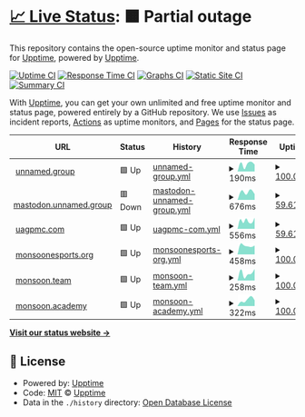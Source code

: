# [📈 Live Status](https://upptime.github.io/upptime): <!--live status--> **🟧 Partial outage**

This repository contains the open-source uptime monitor and status page for [Upptime](https://upptime.js.org), powered by [Upptime](https://github.com/upptime/upptime).

[![Uptime CI](https://github.com/unnamed-dot-group/upptime/workflows/Uptime%20CI/badge.svg)](https://github.com/unnamed-dot-group/upptime/actions?query=workflow%3A%22Uptime+CI%22)
[![Response Time CI](https://github.com/unnamed-dot-group/upptime/workflows/Response%20Time%20CI/badge.svg)](https://github.com/unnamed-dot-group/upptime/actions?query=workflow%3A%22Response+Time+CI%22)
[![Graphs CI](https://github.com/unnamed-dot-group/upptime/workflows/Graphs%20CI/badge.svg)](https://github.com/unnamed-dot-group/upptime/actions?query=workflow%3A%22Graphs+CI%22)
[![Static Site CI](https://github.com/unnamed-dot-group/upptime/workflows/Static%20Site%20CI/badge.svg)](https://github.com/unnamed-dot-group/upptime/actions?query=workflow%3A%22Static+Site+CI%22)
[![Summary CI](https://github.com/unnamed-dot-group/upptime/workflows/Summary%20CI/badge.svg)](https://github.com/unnamed-dot-group/upptime/actions?query=workflow%3A%22Summary+CI%22)

With [Upptime](https://upptime.js.org), you can get your own unlimited and free uptime monitor and status page, powered entirely by a GitHub repository. We use [Issues](https://github.com/upptime/upptime/issues) as incident reports, [Actions](https://github.com/unnamed-dot-group/upptime/actions) as uptime monitors, and [Pages](https://upptime.github.io/upptime) for the status page.

<!--start: status pages-->
<!-- This summary is generated by Upptime (https://github.com/upptime/upptime) -->
<!-- Do not edit this manually, your changes will be overwritten -->
<!-- prettier-ignore -->
| URL | Status | History | Response Time | Uptime |
| --- | ------ | ------- | ------------- | ------ |
| <img alt="" src="https://icons.duckduckgo.com/ip3/unnamed.group.ico" height="13"> [unnamed.group](https://unnamed.group) | 🟩 Up | [unnamed-group.yml](https://github.com/unnamed-dot-group/upptime/commits/HEAD/history/unnamed-group.yml) | <details><summary><img alt="Response time graph" src="./graphs/unnamed-group/response-time-week.png" height="20"> 190ms</summary><br><a href="https://unnamed-dot-group.github.io/upptime/history/unnamed-group"><img alt="Response time 190" src="https://img.shields.io/endpoint?url=https%3A%2F%2Fraw.githubusercontent.com%2Funnamed-dot-group%2Fupptime%2FHEAD%2Fapi%2Funnamed-group%2Fresponse-time.json"></a><br><a href="https://unnamed-dot-group.github.io/upptime/history/unnamed-group"><img alt="24-hour response time 180" src="https://img.shields.io/endpoint?url=https%3A%2F%2Fraw.githubusercontent.com%2Funnamed-dot-group%2Fupptime%2FHEAD%2Fapi%2Funnamed-group%2Fresponse-time-day.json"></a><br><a href="https://unnamed-dot-group.github.io/upptime/history/unnamed-group"><img alt="7-day response time 190" src="https://img.shields.io/endpoint?url=https%3A%2F%2Fraw.githubusercontent.com%2Funnamed-dot-group%2Fupptime%2FHEAD%2Fapi%2Funnamed-group%2Fresponse-time-week.json"></a><br><a href="https://unnamed-dot-group.github.io/upptime/history/unnamed-group"><img alt="30-day response time 190" src="https://img.shields.io/endpoint?url=https%3A%2F%2Fraw.githubusercontent.com%2Funnamed-dot-group%2Fupptime%2FHEAD%2Fapi%2Funnamed-group%2Fresponse-time-month.json"></a><br><a href="https://unnamed-dot-group.github.io/upptime/history/unnamed-group"><img alt="1-year response time 190" src="https://img.shields.io/endpoint?url=https%3A%2F%2Fraw.githubusercontent.com%2Funnamed-dot-group%2Fupptime%2FHEAD%2Fapi%2Funnamed-group%2Fresponse-time-year.json"></a></details> | <details><summary><a href="https://unnamed-dot-group.github.io/upptime/history/unnamed-group">100.00%</a></summary><a href="https://unnamed-dot-group.github.io/upptime/history/unnamed-group"><img alt="All-time uptime 100.00%" src="https://img.shields.io/endpoint?url=https%3A%2F%2Fraw.githubusercontent.com%2Funnamed-dot-group%2Fupptime%2FHEAD%2Fapi%2Funnamed-group%2Fuptime.json"></a><br><a href="https://unnamed-dot-group.github.io/upptime/history/unnamed-group"><img alt="24-hour uptime 100.00%" src="https://img.shields.io/endpoint?url=https%3A%2F%2Fraw.githubusercontent.com%2Funnamed-dot-group%2Fupptime%2FHEAD%2Fapi%2Funnamed-group%2Fuptime-day.json"></a><br><a href="https://unnamed-dot-group.github.io/upptime/history/unnamed-group"><img alt="7-day uptime 100.00%" src="https://img.shields.io/endpoint?url=https%3A%2F%2Fraw.githubusercontent.com%2Funnamed-dot-group%2Fupptime%2FHEAD%2Fapi%2Funnamed-group%2Fuptime-week.json"></a><br><a href="https://unnamed-dot-group.github.io/upptime/history/unnamed-group"><img alt="30-day uptime 100.00%" src="https://img.shields.io/endpoint?url=https%3A%2F%2Fraw.githubusercontent.com%2Funnamed-dot-group%2Fupptime%2FHEAD%2Fapi%2Funnamed-group%2Fuptime-month.json"></a><br><a href="https://unnamed-dot-group.github.io/upptime/history/unnamed-group"><img alt="1-year uptime 100.00%" src="https://img.shields.io/endpoint?url=https%3A%2F%2Fraw.githubusercontent.com%2Funnamed-dot-group%2Fupptime%2FHEAD%2Fapi%2Funnamed-group%2Fuptime-year.json"></a></details>
| <img alt="" src="https://icons.duckduckgo.com/ip3/mastodon.unnamed.group.ico" height="13"> [mastodon.unnamed.group](https://mastodon.unnamed.group) | 🟥 Down | [mastodon-unnamed-group.yml](https://github.com/unnamed-dot-group/upptime/commits/HEAD/history/mastodon-unnamed-group.yml) | <details><summary><img alt="Response time graph" src="./graphs/mastodon-unnamed-group/response-time-week.png" height="20"> 676ms</summary><br><a href="https://unnamed-dot-group.github.io/upptime/history/mastodon-unnamed-group"><img alt="Response time 676" src="https://img.shields.io/endpoint?url=https%3A%2F%2Fraw.githubusercontent.com%2Funnamed-dot-group%2Fupptime%2FHEAD%2Fapi%2Fmastodon-unnamed-group%2Fresponse-time.json"></a><br><a href="https://unnamed-dot-group.github.io/upptime/history/mastodon-unnamed-group"><img alt="24-hour response time 0" src="https://img.shields.io/endpoint?url=https%3A%2F%2Fraw.githubusercontent.com%2Funnamed-dot-group%2Fupptime%2FHEAD%2Fapi%2Fmastodon-unnamed-group%2Fresponse-time-day.json"></a><br><a href="https://unnamed-dot-group.github.io/upptime/history/mastodon-unnamed-group"><img alt="7-day response time 676" src="https://img.shields.io/endpoint?url=https%3A%2F%2Fraw.githubusercontent.com%2Funnamed-dot-group%2Fupptime%2FHEAD%2Fapi%2Fmastodon-unnamed-group%2Fresponse-time-week.json"></a><br><a href="https://unnamed-dot-group.github.io/upptime/history/mastodon-unnamed-group"><img alt="30-day response time 676" src="https://img.shields.io/endpoint?url=https%3A%2F%2Fraw.githubusercontent.com%2Funnamed-dot-group%2Fupptime%2FHEAD%2Fapi%2Fmastodon-unnamed-group%2Fresponse-time-month.json"></a><br><a href="https://unnamed-dot-group.github.io/upptime/history/mastodon-unnamed-group"><img alt="1-year response time 676" src="https://img.shields.io/endpoint?url=https%3A%2F%2Fraw.githubusercontent.com%2Funnamed-dot-group%2Fupptime%2FHEAD%2Fapi%2Fmastodon-unnamed-group%2Fresponse-time-year.json"></a></details> | <details><summary><a href="https://unnamed-dot-group.github.io/upptime/history/mastodon-unnamed-group">59.61%</a></summary><a href="https://unnamed-dot-group.github.io/upptime/history/mastodon-unnamed-group"><img alt="All-time uptime 59.61%" src="https://img.shields.io/endpoint?url=https%3A%2F%2Fraw.githubusercontent.com%2Funnamed-dot-group%2Fupptime%2FHEAD%2Fapi%2Fmastodon-unnamed-group%2Fuptime.json"></a><br><a href="https://unnamed-dot-group.github.io/upptime/history/mastodon-unnamed-group"><img alt="24-hour uptime 0.00%" src="https://img.shields.io/endpoint?url=https%3A%2F%2Fraw.githubusercontent.com%2Funnamed-dot-group%2Fupptime%2FHEAD%2Fapi%2Fmastodon-unnamed-group%2Fuptime-day.json"></a><br><a href="https://unnamed-dot-group.github.io/upptime/history/mastodon-unnamed-group"><img alt="7-day uptime 59.61%" src="https://img.shields.io/endpoint?url=https%3A%2F%2Fraw.githubusercontent.com%2Funnamed-dot-group%2Fupptime%2FHEAD%2Fapi%2Fmastodon-unnamed-group%2Fuptime-week.json"></a><br><a href="https://unnamed-dot-group.github.io/upptime/history/mastodon-unnamed-group"><img alt="30-day uptime 59.61%" src="https://img.shields.io/endpoint?url=https%3A%2F%2Fraw.githubusercontent.com%2Funnamed-dot-group%2Fupptime%2FHEAD%2Fapi%2Fmastodon-unnamed-group%2Fuptime-month.json"></a><br><a href="https://unnamed-dot-group.github.io/upptime/history/mastodon-unnamed-group"><img alt="1-year uptime 59.61%" src="https://img.shields.io/endpoint?url=https%3A%2F%2Fraw.githubusercontent.com%2Funnamed-dot-group%2Fupptime%2FHEAD%2Fapi%2Fmastodon-unnamed-group%2Fuptime-year.json"></a></details>
| <img alt="" src="https://icons.duckduckgo.com/ip3/uagpmc.com.ico" height="13"> [uagpmc.com](https://uagpmc.com) | 🟩 Up | [uagpmc-com.yml](https://github.com/unnamed-dot-group/upptime/commits/HEAD/history/uagpmc-com.yml) | <details><summary><img alt="Response time graph" src="./graphs/uagpmc-com/response-time-week.png" height="20"> 556ms</summary><br><a href="https://unnamed-dot-group.github.io/upptime/history/uagpmc-com"><img alt="Response time 556" src="https://img.shields.io/endpoint?url=https%3A%2F%2Fraw.githubusercontent.com%2Funnamed-dot-group%2Fupptime%2FHEAD%2Fapi%2Fuagpmc-com%2Fresponse-time.json"></a><br><a href="https://unnamed-dot-group.github.io/upptime/history/uagpmc-com"><img alt="24-hour response time 645" src="https://img.shields.io/endpoint?url=https%3A%2F%2Fraw.githubusercontent.com%2Funnamed-dot-group%2Fupptime%2FHEAD%2Fapi%2Fuagpmc-com%2Fresponse-time-day.json"></a><br><a href="https://unnamed-dot-group.github.io/upptime/history/uagpmc-com"><img alt="7-day response time 556" src="https://img.shields.io/endpoint?url=https%3A%2F%2Fraw.githubusercontent.com%2Funnamed-dot-group%2Fupptime%2FHEAD%2Fapi%2Fuagpmc-com%2Fresponse-time-week.json"></a><br><a href="https://unnamed-dot-group.github.io/upptime/history/uagpmc-com"><img alt="30-day response time 556" src="https://img.shields.io/endpoint?url=https%3A%2F%2Fraw.githubusercontent.com%2Funnamed-dot-group%2Fupptime%2FHEAD%2Fapi%2Fuagpmc-com%2Fresponse-time-month.json"></a><br><a href="https://unnamed-dot-group.github.io/upptime/history/uagpmc-com"><img alt="1-year response time 556" src="https://img.shields.io/endpoint?url=https%3A%2F%2Fraw.githubusercontent.com%2Funnamed-dot-group%2Fupptime%2FHEAD%2Fapi%2Fuagpmc-com%2Fresponse-time-year.json"></a></details> | <details><summary><a href="https://unnamed-dot-group.github.io/upptime/history/uagpmc-com">59.61%</a></summary><a href="https://unnamed-dot-group.github.io/upptime/history/uagpmc-com"><img alt="All-time uptime 59.61%" src="https://img.shields.io/endpoint?url=https%3A%2F%2Fraw.githubusercontent.com%2Funnamed-dot-group%2Fupptime%2FHEAD%2Fapi%2Fuagpmc-com%2Fuptime.json"></a><br><a href="https://unnamed-dot-group.github.io/upptime/history/uagpmc-com"><img alt="24-hour uptime 0.00%" src="https://img.shields.io/endpoint?url=https%3A%2F%2Fraw.githubusercontent.com%2Funnamed-dot-group%2Fupptime%2FHEAD%2Fapi%2Fuagpmc-com%2Fuptime-day.json"></a><br><a href="https://unnamed-dot-group.github.io/upptime/history/uagpmc-com"><img alt="7-day uptime 59.61%" src="https://img.shields.io/endpoint?url=https%3A%2F%2Fraw.githubusercontent.com%2Funnamed-dot-group%2Fupptime%2FHEAD%2Fapi%2Fuagpmc-com%2Fuptime-week.json"></a><br><a href="https://unnamed-dot-group.github.io/upptime/history/uagpmc-com"><img alt="30-day uptime 59.61%" src="https://img.shields.io/endpoint?url=https%3A%2F%2Fraw.githubusercontent.com%2Funnamed-dot-group%2Fupptime%2FHEAD%2Fapi%2Fuagpmc-com%2Fuptime-month.json"></a><br><a href="https://unnamed-dot-group.github.io/upptime/history/uagpmc-com"><img alt="1-year uptime 59.61%" src="https://img.shields.io/endpoint?url=https%3A%2F%2Fraw.githubusercontent.com%2Funnamed-dot-group%2Fupptime%2FHEAD%2Fapi%2Fuagpmc-com%2Fuptime-year.json"></a></details>
| <img alt="" src="https://icons.duckduckgo.com/ip3/monsoonesports.org.ico" height="13"> [monsoonesports.org](https://monsoonesports.org) | 🟩 Up | [monsoonesports-org.yml](https://github.com/unnamed-dot-group/upptime/commits/HEAD/history/monsoonesports-org.yml) | <details><summary><img alt="Response time graph" src="./graphs/monsoonesports-org/response-time-week.png" height="20"> 458ms</summary><br><a href="https://unnamed-dot-group.github.io/upptime/history/monsoonesports-org"><img alt="Response time 458" src="https://img.shields.io/endpoint?url=https%3A%2F%2Fraw.githubusercontent.com%2Funnamed-dot-group%2Fupptime%2FHEAD%2Fapi%2Fmonsoonesports-org%2Fresponse-time.json"></a><br><a href="https://unnamed-dot-group.github.io/upptime/history/monsoonesports-org"><img alt="24-hour response time 461" src="https://img.shields.io/endpoint?url=https%3A%2F%2Fraw.githubusercontent.com%2Funnamed-dot-group%2Fupptime%2FHEAD%2Fapi%2Fmonsoonesports-org%2Fresponse-time-day.json"></a><br><a href="https://unnamed-dot-group.github.io/upptime/history/monsoonesports-org"><img alt="7-day response time 458" src="https://img.shields.io/endpoint?url=https%3A%2F%2Fraw.githubusercontent.com%2Funnamed-dot-group%2Fupptime%2FHEAD%2Fapi%2Fmonsoonesports-org%2Fresponse-time-week.json"></a><br><a href="https://unnamed-dot-group.github.io/upptime/history/monsoonesports-org"><img alt="30-day response time 458" src="https://img.shields.io/endpoint?url=https%3A%2F%2Fraw.githubusercontent.com%2Funnamed-dot-group%2Fupptime%2FHEAD%2Fapi%2Fmonsoonesports-org%2Fresponse-time-month.json"></a><br><a href="https://unnamed-dot-group.github.io/upptime/history/monsoonesports-org"><img alt="1-year response time 458" src="https://img.shields.io/endpoint?url=https%3A%2F%2Fraw.githubusercontent.com%2Funnamed-dot-group%2Fupptime%2FHEAD%2Fapi%2Fmonsoonesports-org%2Fresponse-time-year.json"></a></details> | <details><summary><a href="https://unnamed-dot-group.github.io/upptime/history/monsoonesports-org">100.00%</a></summary><a href="https://unnamed-dot-group.github.io/upptime/history/monsoonesports-org"><img alt="All-time uptime 100.00%" src="https://img.shields.io/endpoint?url=https%3A%2F%2Fraw.githubusercontent.com%2Funnamed-dot-group%2Fupptime%2FHEAD%2Fapi%2Fmonsoonesports-org%2Fuptime.json"></a><br><a href="https://unnamed-dot-group.github.io/upptime/history/monsoonesports-org"><img alt="24-hour uptime 100.00%" src="https://img.shields.io/endpoint?url=https%3A%2F%2Fraw.githubusercontent.com%2Funnamed-dot-group%2Fupptime%2FHEAD%2Fapi%2Fmonsoonesports-org%2Fuptime-day.json"></a><br><a href="https://unnamed-dot-group.github.io/upptime/history/monsoonesports-org"><img alt="7-day uptime 100.00%" src="https://img.shields.io/endpoint?url=https%3A%2F%2Fraw.githubusercontent.com%2Funnamed-dot-group%2Fupptime%2FHEAD%2Fapi%2Fmonsoonesports-org%2Fuptime-week.json"></a><br><a href="https://unnamed-dot-group.github.io/upptime/history/monsoonesports-org"><img alt="30-day uptime 100.00%" src="https://img.shields.io/endpoint?url=https%3A%2F%2Fraw.githubusercontent.com%2Funnamed-dot-group%2Fupptime%2FHEAD%2Fapi%2Fmonsoonesports-org%2Fuptime-month.json"></a><br><a href="https://unnamed-dot-group.github.io/upptime/history/monsoonesports-org"><img alt="1-year uptime 100.00%" src="https://img.shields.io/endpoint?url=https%3A%2F%2Fraw.githubusercontent.com%2Funnamed-dot-group%2Fupptime%2FHEAD%2Fapi%2Fmonsoonesports-org%2Fuptime-year.json"></a></details>
| <img alt="" src="https://icons.duckduckgo.com/ip3/monsoon.team.ico" height="13"> [monsoon.team](https://monsoon.team) | 🟩 Up | [monsoon-team.yml](https://github.com/unnamed-dot-group/upptime/commits/HEAD/history/monsoon-team.yml) | <details><summary><img alt="Response time graph" src="./graphs/monsoon-team/response-time-week.png" height="20"> 258ms</summary><br><a href="https://unnamed-dot-group.github.io/upptime/history/monsoon-team"><img alt="Response time 258" src="https://img.shields.io/endpoint?url=https%3A%2F%2Fraw.githubusercontent.com%2Funnamed-dot-group%2Fupptime%2FHEAD%2Fapi%2Fmonsoon-team%2Fresponse-time.json"></a><br><a href="https://unnamed-dot-group.github.io/upptime/history/monsoon-team"><img alt="24-hour response time 398" src="https://img.shields.io/endpoint?url=https%3A%2F%2Fraw.githubusercontent.com%2Funnamed-dot-group%2Fupptime%2FHEAD%2Fapi%2Fmonsoon-team%2Fresponse-time-day.json"></a><br><a href="https://unnamed-dot-group.github.io/upptime/history/monsoon-team"><img alt="7-day response time 258" src="https://img.shields.io/endpoint?url=https%3A%2F%2Fraw.githubusercontent.com%2Funnamed-dot-group%2Fupptime%2FHEAD%2Fapi%2Fmonsoon-team%2Fresponse-time-week.json"></a><br><a href="https://unnamed-dot-group.github.io/upptime/history/monsoon-team"><img alt="30-day response time 258" src="https://img.shields.io/endpoint?url=https%3A%2F%2Fraw.githubusercontent.com%2Funnamed-dot-group%2Fupptime%2FHEAD%2Fapi%2Fmonsoon-team%2Fresponse-time-month.json"></a><br><a href="https://unnamed-dot-group.github.io/upptime/history/monsoon-team"><img alt="1-year response time 258" src="https://img.shields.io/endpoint?url=https%3A%2F%2Fraw.githubusercontent.com%2Funnamed-dot-group%2Fupptime%2FHEAD%2Fapi%2Fmonsoon-team%2Fresponse-time-year.json"></a></details> | <details><summary><a href="https://unnamed-dot-group.github.io/upptime/history/monsoon-team">100.00%</a></summary><a href="https://unnamed-dot-group.github.io/upptime/history/monsoon-team"><img alt="All-time uptime 100.00%" src="https://img.shields.io/endpoint?url=https%3A%2F%2Fraw.githubusercontent.com%2Funnamed-dot-group%2Fupptime%2FHEAD%2Fapi%2Fmonsoon-team%2Fuptime.json"></a><br><a href="https://unnamed-dot-group.github.io/upptime/history/monsoon-team"><img alt="24-hour uptime 100.00%" src="https://img.shields.io/endpoint?url=https%3A%2F%2Fraw.githubusercontent.com%2Funnamed-dot-group%2Fupptime%2FHEAD%2Fapi%2Fmonsoon-team%2Fuptime-day.json"></a><br><a href="https://unnamed-dot-group.github.io/upptime/history/monsoon-team"><img alt="7-day uptime 100.00%" src="https://img.shields.io/endpoint?url=https%3A%2F%2Fraw.githubusercontent.com%2Funnamed-dot-group%2Fupptime%2FHEAD%2Fapi%2Fmonsoon-team%2Fuptime-week.json"></a><br><a href="https://unnamed-dot-group.github.io/upptime/history/monsoon-team"><img alt="30-day uptime 100.00%" src="https://img.shields.io/endpoint?url=https%3A%2F%2Fraw.githubusercontent.com%2Funnamed-dot-group%2Fupptime%2FHEAD%2Fapi%2Fmonsoon-team%2Fuptime-month.json"></a><br><a href="https://unnamed-dot-group.github.io/upptime/history/monsoon-team"><img alt="1-year uptime 100.00%" src="https://img.shields.io/endpoint?url=https%3A%2F%2Fraw.githubusercontent.com%2Funnamed-dot-group%2Fupptime%2FHEAD%2Fapi%2Fmonsoon-team%2Fuptime-year.json"></a></details>
| <img alt="" src="https://icons.duckduckgo.com/ip3/monsoon.academy.ico" height="13"> [monsoon.academy](https://monsoon.academy) | 🟩 Up | [monsoon-academy.yml](https://github.com/unnamed-dot-group/upptime/commits/HEAD/history/monsoon-academy.yml) | <details><summary><img alt="Response time graph" src="./graphs/monsoon-academy/response-time-week.png" height="20"> 322ms</summary><br><a href="https://unnamed-dot-group.github.io/upptime/history/monsoon-academy"><img alt="Response time 322" src="https://img.shields.io/endpoint?url=https%3A%2F%2Fraw.githubusercontent.com%2Funnamed-dot-group%2Fupptime%2FHEAD%2Fapi%2Fmonsoon-academy%2Fresponse-time.json"></a><br><a href="https://unnamed-dot-group.github.io/upptime/history/monsoon-academy"><img alt="24-hour response time 300" src="https://img.shields.io/endpoint?url=https%3A%2F%2Fraw.githubusercontent.com%2Funnamed-dot-group%2Fupptime%2FHEAD%2Fapi%2Fmonsoon-academy%2Fresponse-time-day.json"></a><br><a href="https://unnamed-dot-group.github.io/upptime/history/monsoon-academy"><img alt="7-day response time 322" src="https://img.shields.io/endpoint?url=https%3A%2F%2Fraw.githubusercontent.com%2Funnamed-dot-group%2Fupptime%2FHEAD%2Fapi%2Fmonsoon-academy%2Fresponse-time-week.json"></a><br><a href="https://unnamed-dot-group.github.io/upptime/history/monsoon-academy"><img alt="30-day response time 322" src="https://img.shields.io/endpoint?url=https%3A%2F%2Fraw.githubusercontent.com%2Funnamed-dot-group%2Fupptime%2FHEAD%2Fapi%2Fmonsoon-academy%2Fresponse-time-month.json"></a><br><a href="https://unnamed-dot-group.github.io/upptime/history/monsoon-academy"><img alt="1-year response time 322" src="https://img.shields.io/endpoint?url=https%3A%2F%2Fraw.githubusercontent.com%2Funnamed-dot-group%2Fupptime%2FHEAD%2Fapi%2Fmonsoon-academy%2Fresponse-time-year.json"></a></details> | <details><summary><a href="https://unnamed-dot-group.github.io/upptime/history/monsoon-academy">100.00%</a></summary><a href="https://unnamed-dot-group.github.io/upptime/history/monsoon-academy"><img alt="All-time uptime 100.00%" src="https://img.shields.io/endpoint?url=https%3A%2F%2Fraw.githubusercontent.com%2Funnamed-dot-group%2Fupptime%2FHEAD%2Fapi%2Fmonsoon-academy%2Fuptime.json"></a><br><a href="https://unnamed-dot-group.github.io/upptime/history/monsoon-academy"><img alt="24-hour uptime 100.00%" src="https://img.shields.io/endpoint?url=https%3A%2F%2Fraw.githubusercontent.com%2Funnamed-dot-group%2Fupptime%2FHEAD%2Fapi%2Fmonsoon-academy%2Fuptime-day.json"></a><br><a href="https://unnamed-dot-group.github.io/upptime/history/monsoon-academy"><img alt="7-day uptime 100.00%" src="https://img.shields.io/endpoint?url=https%3A%2F%2Fraw.githubusercontent.com%2Funnamed-dot-group%2Fupptime%2FHEAD%2Fapi%2Fmonsoon-academy%2Fuptime-week.json"></a><br><a href="https://unnamed-dot-group.github.io/upptime/history/monsoon-academy"><img alt="30-day uptime 100.00%" src="https://img.shields.io/endpoint?url=https%3A%2F%2Fraw.githubusercontent.com%2Funnamed-dot-group%2Fupptime%2FHEAD%2Fapi%2Fmonsoon-academy%2Fuptime-month.json"></a><br><a href="https://unnamed-dot-group.github.io/upptime/history/monsoon-academy"><img alt="1-year uptime 100.00%" src="https://img.shields.io/endpoint?url=https%3A%2F%2Fraw.githubusercontent.com%2Funnamed-dot-group%2Fupptime%2FHEAD%2Fapi%2Fmonsoon-academy%2Fuptime-year.json"></a></details>

<!--end: status pages-->

[**Visit our status website →**](https://upptime.github.io/upptime)

## 📄 License

- Powered by: [Upptime](https://github.com/upptime/upptime)
- Code: [MIT](./LICENSE) © [Upptime](https://upptime.js.org)
- Data in the `./history` directory: [Open Database License](https://opendatacommons.org/licenses/odbl/1-0/)
